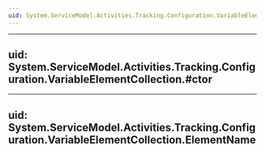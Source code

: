```yaml
---
uid: System.ServiceModel.Activities.Tracking.Configuration.VariableElementCollection
---
```


---
uid: System.ServiceModel.Activities.Tracking.Configuration.VariableElementCollection.#ctor
---

---
uid: System.ServiceModel.Activities.Tracking.Configuration.VariableElementCollection.ElementName
---
